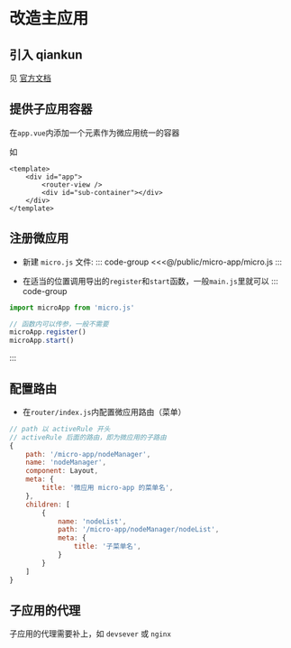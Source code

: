# 改造主应用

引入 qiankun
-
见 [官方文档](https://qiankun.umijs.org/zh/guide/getting-started)

提供子应用容器
-
在`app.vue`内添加一个元素作为微应用统一的容器

如
```vue
<template>
    <div id="app">
        <router-view />
        <div id="sub-container"></div>
    </div>
</template>
```

注册微应用
-
* 新建 `micro.js` 文件:
  ::: code-group
  <<<@/public/micro-app/micro.js
  :::

* 在适当的位置调用导出的`register`和`start`函数，一般`main.js`里就可以
::: code-group
```javascript [main.js]
import microApp from 'micro.js'

// 函数内可以传参，一般不需要
microApp.register()
microApp.start()
```
:::

配置路由
-
* 在`router/index.js`内配置微应用路由（菜单）
```javascript
// path 以 activeRule 开头
// activeRule 后面的路由，即为微应用的子路由
{
    path: '/micro-app/nodeManager',
    name: 'nodeManager',
    component: Layout,
    meta: {
        title: '微应用 micro-app 的菜单名',
    },
    children: [
        {
            name: 'nodeList',
            path: '/micro-app/nodeManager/nodeList',
            meta: {
                title: '子菜单名',
            }
        }
    ]
}
```

子应用的代理
-
子应用的代理需要补上，如 `devsever` 或 `nginx`

